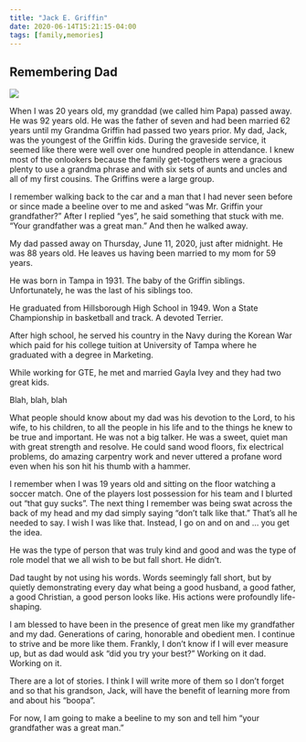```yaml
---
title: "Jack E. Griffin"
date: 2020-06-14T15:21:15-04:00
tags: [family,memories]
---
```


## Remembering Dad
![](/m_and_d.jpg)

When I was 20 years old, my granddad (we called him Papa) passed away. He was 92 years old. He was the father of seven and had been married 62 years until my Grandma Griffin had passed two years prior. My dad, Jack, was the youngest of the Griffin kids. During the graveside service, it seemed like there were well over one hundred people in attendance. I knew most of the onlookers because the family get-togethers were a gracious plenty to use a grandma phrase and with six sets of aunts and uncles and all of my first cousins. The Griffins were a large group.

I remember walking back to the car and a man that I had never seen before or since made a beeline over to me and asked “was Mr. Griffin your grandfather?” After I replied “yes”, he said something that stuck with me. “Your grandfather was a great man.” And then he walked away.

My dad passed away on Thursday, June 11, 2020, just after midnight. He was 88 years old. He leaves us having been married to my mom for 59 years.

He was born in Tampa in 1931. The baby of the Griffin siblings. Unfortunately, he was the last of his siblings too.

He graduated from Hillsborough High School in 1949. Won a State Championship in basketball and track. A devoted Terrier.

After high school, he served his country in the Navy during the Korean War which paid for his college tuition at University of Tampa where he graduated with a degree in Marketing.

While working for GTE, he met and married Gayla Ivey and they had two great kids.

Blah, blah, blah

What people should know about my dad was his devotion to the Lord, to his wife, to his children, to all the people in his life and to the things he knew to be true and important. He was not a big talker. He was a sweet, quiet man with great strength and resolve. He could sand wood floors, fix electrical problems, do amazing carpentry work and never uttered a profane word even when his son hit his thumb with a hammer.

I remember when I was 19 years old and sitting on the floor watching a soccer match. One of the players lost possession for his team and I blurted out “that guy sucks”. The next thing I remember was being swat across the back of my head and my dad simply saying “don’t talk like that.” That’s all he needed to say. I wish I was like that. Instead, I go on and on and … you get the idea.

He was the type of person that was truly kind and good and was the type of role model that we all wish to be but fall short. He didn’t.

Dad taught by not using his words. Words seemingly fall short, but by quietly demonstrating every day what being a good husband, a good father, a good Christian, a good person looks like. His actions were profoundly life-shaping.

I am blessed to have been in the presence of great men like my grandfather and my dad. Generations of caring, honorable and obedient men. I continue to strive and be more like them. Frankly, I don’t know if I will ever measure up, but as dad would ask “did you try your best?”
Working on it dad. Working on it.

There are a lot of stories. I think I will write more of them so I don’t forget and so that his grandson, Jack, will have the benefit of learning more from and about his “boopa”.

For now, I am going to make a beeline to my son and tell him “your grandfather was a great man.”

